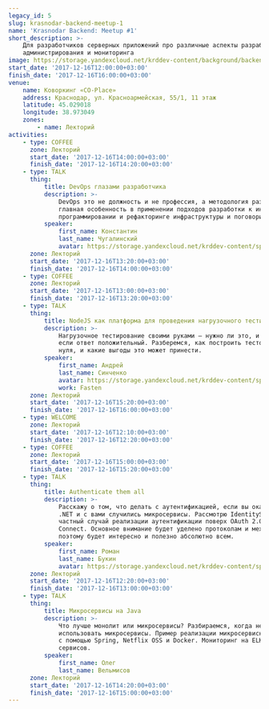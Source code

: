 ```yaml
---
legacy_id: 5
slug: krasnodar-backend-meetup-1
name: 'Krasnodar Backend: Meetup #1'
short_description: >-
    Для разработчиков серверных приложений про различные аспекты разработки,
    администрирования и мониторинга
image: https://storage.yandexcloud.net/krddev-content/background/backend.jpg
start_date: '2017-12-16T12:00:00+03:00'
finish_date: '2017-12-16T16:00:00+03:00'
venue:
    name: Коворкинг «CO-Place»
    address: Краснодар, ул. Красноармейская, 55/1, 11 этаж
    latitude: 45.029018
    longitude: 38.973049
    zones:
        - name: Лекторий
activities:
    - type: COFFEE
      zone: Лекторий
      start_date: '2017-12-16T14:00:00+03:00'
      finish_date: '2017-12-16T14:20:00+03:00'
    - type: TALK
      thing:
          title: DevOps глазами разработчика
          description: >-
              DevOps это не должность и не профессия, а методология разработки. Её
              главная особенность в применении подходов разработки к инфраструктуре. О
              программировании и рефакторинге инфраструктуры и поговорим.
          speaker:
              first_name: Константин
              last_name: Чугалинский
              avatar: https://storage.yandexcloud.net/krddev-content/speakers%2Fkostya-chugalinskii.jpg
      zone: Лекторий
      start_date: '2017-12-16T13:20:00+03:00'
      finish_date: '2017-12-16T14:00:00+03:00'
    - type: COFFEE
      zone: Лекторий
      start_date: '2017-12-16T13:00:00+03:00'
      finish_date: '2017-12-16T13:20:00+03:00'
    - type: TALK
      thing:
          title: NodeJS как платформа для проведения нагрузочного тестирования
          description: >-
              Нагрузочное тестирование своими руками — нужно ли это, и что делать,
              если ответ положительный. Разберемся, как построить тестовый стенд с
              нуля, и какие выгоды это может принести.
          speaker:
              first_name: Андрей
              last_name: Синченко
              avatar: https://storage.yandexcloud.net/krddev-content/speakers%2Fandrei-sinchenko.png
              work: Fasten
      zone: Лекторий
      start_date: '2017-12-16T15:20:00+03:00'
      finish_date: '2017-12-16T16:00:00+03:00'
    - type: WELCOME
      zone: Лекторий
      start_date: '2017-12-16T12:10:00+03:00'
      finish_date: '2017-12-16T12:20:00+03:00'
    - type: COFFEE
      zone: Лекторий
      start_date: '2017-12-16T15:00:00+03:00'
      finish_date: '2017-12-16T15:20:00+03:00'
    - type: TALK
      thing:
          title: Authenticate them all
          description: >-
              Расскажу о том, что делать с аутентификацией, если вы оказались в мире
              .NET и с вами случились микросервисы. Рассмотрю IdentityServer 4, как
              частный случай реализации аутентификации поверх OAuth 2.0 и OpenID
              Connect. Основное внимание будет уделено протоколам и механизмам,
              поэтому будет интересно и полезно абсолютно всем.
          speaker:
              first_name: Роман
              last_name: Букин
              avatar: https://storage.yandexcloud.net/krddev-content/speakers%2Froman-bukin.jpg
      zone: Лекторий
      start_date: '2017-12-16T12:20:00+03:00'
      finish_date: '2017-12-16T13:00:00+03:00'
    - type: TALK
      thing:
          title: Микросервисы на Java
          description: >-
              Что лучше монолит или микросервисы? Разбираемся, когда не нужно
              использовать микросервисы. Пример реализации микросервисной архитектуры
              с помощью Spring, Netflix OSS и Docker. Мониторинг на ELK. CI/CD плюшки
              сервисов.
          speaker:
              first_name: Олег
              last_name: Вельмисов
      zone: Лекторий
      start_date: '2017-12-16T14:20:00+03:00'
      finish_date: '2017-12-16T15:00:00+03:00'
---
```

